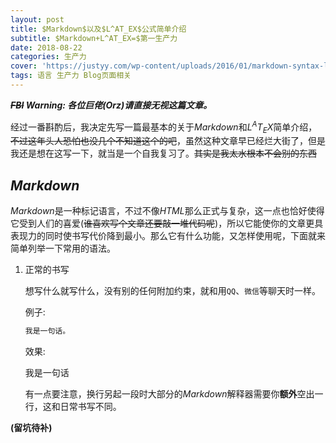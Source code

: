 ```yaml
---
layout: post
title: $Markdown$以及$L^AT_EX$公式简单介绍
subtitle: $Markdown+L^AT_EX=$第一生产力
date: 2018-08-22
categories: 生产力
cover: 'https://justyy.com/wp-content/uploads/2016/01/markdown-syntax-language.png'
tags: 语言 生产力 Blog页面相关
---
```


___~~FBI~~ Warning: 各位巨佬(Orz)请直接无视这篇文章。___

经过一番斟酌后，我决定先写一篇最基本的关于$Markdown$和$L^AT_EX$简单介绍，~~不过这年头人恐怕也没几个不知道这个的吧~~，虽然这种文章早已经烂大街了，但是我还是想在这写一下，就当是一个自我复习了。~~其实是我太水根本不会别的东西~~

## $Markdown$

$Markdown$是一种标记语言，不过不像$HTML$那么正式与复杂，这一点也恰好使得它受到人们的喜爱(~~谁喜欢写个文章还要敲一堆代码呢~~)，所以它能使你的文章更具表现力的同时使书写代价降到最小。那么它有什么功能，又怎样使用呢，下面就来简单列举一下常用的语法。

1. 正常的书写

    想写什么就写什么，没有别的任何附加约束，就和用`QQ`、`微信`等聊天时一样。
    
    例子:
    ```Markdown
    我是一句话。
    ```
    
    效果:
    
    我是一句话
    
    
    有一点要注意，换行另起一段时大部分的$Markdown$解释器需要你**额外**空出一行，这和日常书写不同。
    

**(留坑待补)**
